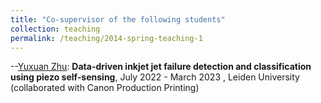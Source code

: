 ```yaml
---
title: "Co-supervisor of the following students"
collection: teaching
permalink: /teaching/2014-spring-teaching-1
---
```


--[Yuxuan Zhu](https://nl.linkedin.com/in/yuxuanzhu1998): **Data-driven inkjet jet failure detection and classification using piezo self-sensing**, July 2022 - March 2023 , Leiden University (collaborated  with Canon Production Printing)
